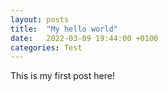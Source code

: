 ```yaml
---
layout: posts
title:  "My hello world"
date:   2022-03-09 19:44:00 +0100
categories: Test
---
```


This is my first post here!